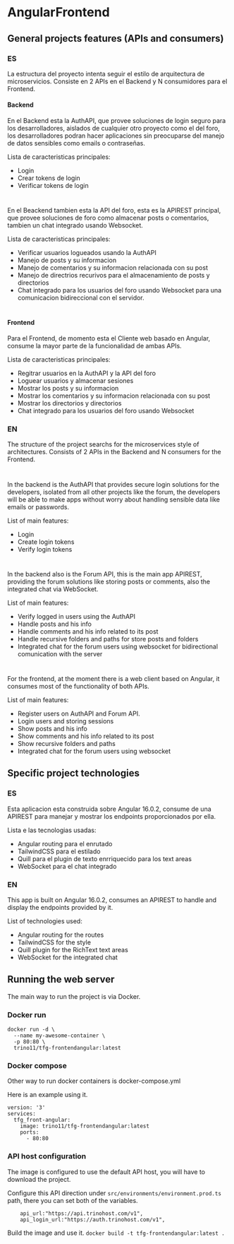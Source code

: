# AngularFrontend

## General projects features (APIs and consumers)

### ES

La estructura del proyecto intenta seguir el estilo de arquitectura de microservicios. Consiste en 2 APIs en el Backend y N consumidores para el Frontend.

#### Backend

En el Backend esta la AuthAPI, que provee soluciones de login seguro para los desarrolladores, aislados de cualquier otro proyecto como el del foro, los desarrolladores podran hacer aplicaciones sin preocuparse del manejo de datos sensibles como emails o contraseñas.

Lista de caracteristicas principales:
- Login
- Crear tokens de login
- Verificar tokens de login

#

En el Beackend tambien esta la API del foro, esta es la APIREST principal, que provee soluciones de foro como almacenar posts o comentarios, tambien un chat integrado usando Websocket.

Lista de caracteristicas principales:
- Verificar usuarios logueados usando la AuthAPI
- Manejo de posts y su informacion
- Manejo de comentarios y su informacion relacionada con su post
- Manejo de directrios recurivos para el almacenamiento de posts y directorios
- Chat integrado para los usuarios del foro usando Websocket para una comunicacion bidireccional con el servidor.

#
#### Frontend

Para el Frontend, de momento esta el Cliente web basado en Angular, consume la mayor parte de la funcionalidad de ambas APIs.

Lista de caracteristicas principales:
 - Regitrar usuarios en la AuthAPI y la API del foro
 - Loguear usuarios y almacenar sesiones
 - Mostrar los posts y su informacion
 - Mostrar los comentarios y su informacion relacionada con su post
 - Mostrar los directorios y directorios
 - Chat integrado para los usuarios del foro usando Websocket


### EN

The structure of the project searchs for the microservices style of architectures. Consists of 2 APIs in the Backend and N consumers for the Frontend.

#

In the backend is the AuthAPI that provides secure login solutions for the developers, isolated from all other projects like the forum, the developers will be able to make apps without worry about handling sensible data like emails or passwords.

List of main features:
- Login
- Create login tokens
- Verify login tokens

#

In the backend also is the Forum API, this is the main app APIREST, providing the forum solutions like storing posts or comments, also the integrated chat via WebSocket.

List of main features:
- Verify logged in users using the AuthAPI
- Handle posts and his info
- Handle comments and his info related to its post
- Handle recursive folders and paths for store posts and folders
- Integrated chat for the forum users using websocket for bidirectional comunication with the server

#

For the frontend, at the moment there is a web client based on Angular, it consumes most of the functionality of both APIs.

List of main features:
- Register users on AuthAPI and Forum API.
- Login users and storing sessions
- Show posts and his info
- Show comments and his info related to its post
- Show recursive folders and paths
- Integrated chat for the forum users using websocket


## Specific project technologies

### ES

Esta aplicacion esta construida sobre Angular 16.0.2, consume de una APIREST para manejar y mostrar los endpoints proporcionados por ella.

Lista e las tecnologias usadas:
 - Angular routing para el enrutado
 - TailwindCSS para el estilado
 - Quill para el plugin de texto enrriquecido para los text areas
 - WebSocket para el chat integrado


### EN

This app is built on Angular 16.0.2, consumes an APIREST to handle and display the endpoints provided by it. 

List of technologies used:
 - Angular routing for the routes
 - TailwindCSS for the style
 - Quill plugin for the RichText text areas
 - WebSocket for the integrated chat


## Running the web server
The main way to run the project is via Docker.

### Docker run

```
docker run -d \
  --name my-awesome-container \
  -p 80:80 \
  trino11/tfg-frontendangular:latest
```

### Docker compose

Other way to run docker containers is docker-compose.yml

Here is an example using it.

```
version: '3'
services:
  tfg_front-angular:
    image: trino11/tfg-frontendangular:latest
    ports:
      - 80:80
```

### API host configuration
The image is configured to use the default API host, you will have to download the project.

Configure this API direction under `src/environments/environment.prod.ts` path, there you can set both of the variables.
```
    api_url:"https://api.trinohost.com/v1",
    api_login_url:"https://auth.trinohost.com/v1",

```

Build the image and use it.
`docker build -t tfg-frontendangular:latest .`
